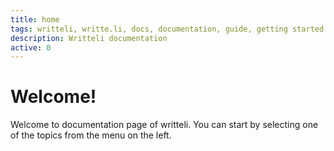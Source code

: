 ```yaml
---
title: home
tags: writteli, writte.li, docs, documentation, guide, getting started
description: Writteli documentation
active: 0
---
```


# Welcome!

Welcome to documentation page of writteli. You can start by selecting one of the topics from the menu on the left.
